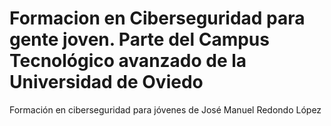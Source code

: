# Formacion en Ciberseguridad para gente joven. Parte del Campus Tecnológico avanzado de la Universidad de Oviedo
Formación en ciberseguridad para jóvenes de José Manuel Redondo López
